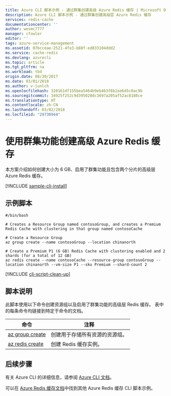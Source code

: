 ```yaml
---
title: Azure CLI 脚本示例 - 通过群集创建高级 Azure Redis 缓存 | Microsoft Docs
description: Azure CLI 脚本示例 - 通过群集创建高级层 Azure Redis 缓存
services: redis-cache
documentationcenter: ''
author: wesmc7777
manager: cfowler
editor: ''
tags: azure-service-management
ms.assetid: 07bcceae-2521-4fe3-b88f-ed833104ddd2
ms.service: cache-redis
ms.devlang: azurecli
ms.topic: article
ms.tgt_pltfrm: na
ms.workload: tbd
origin.date: 08/30/2017
ms.date: 03/01/2018
ms.author: v-junlch
ms.openlocfilehash: 320161df155bea5464b9eb463f6b2ae6d5c0ac9b
ms.sourcegitcommit: 34925f252c9d395020dc3697a205af52ac8188ce
ms.translationtype: HT
ms.contentlocale: zh-CN
ms.lasthandoff: 03/02/2018
ms.locfileid: "29730944"
---
```

# <a name="create-a-premium-azure-redis-cache-with-clustering"></a>使用群集功能创建高级 Azure Redis 缓存

本方案介绍如何创建大小为 6 GB、启用了群集功能且包含两个分片的高级层 Azure Redis 缓存。

[!INCLUDE [sample-cli-install](../../../includes/sample-cli-install.md)]

## <a name="sample-script"></a>示例脚本

```azurecli
#/bin/bash

# Creates a Resource Group named contosoGroup, and creates a Premium Redis Cache with clustering in that group named contosoCache

# Create a Resource Group 
az group create --name contosoGroup --location chinanorth

# Create a Premium P1 (6 GB) Redis Cache with clustering enabled and 2 shards (for a total of 12 GB)
az redis create --name contosoCache --resource-group contosoGroup --location chinanorth --vm-size P1 --sku Premium --shard-count 2
```

[!INCLUDE [cli-script-clean-up](../../../includes/redis-cli-script-clean-up.md)]

## <a name="script-explanation"></a>脚本说明

此脚本使用以下命令创建资源组以及启用了群集功能的高级层 Redis 缓存。 表中的每条命令均链接到特定于命令的文档。

| 命令 | 注释 |
|---|---|
| [az group create](/cli/group#az_group_create) | 创建用于存储所有资源的资源组。 |
| [az redis create](/cli/redis#az_redis_create) | 创建 Redis 缓存实例。 |


## <a name="next-steps"></a>后续步骤

有关 Azure CLI 的详细信息，请参阅 [Azure CLI 文档](/cli/overview)。

可以在 [Azure Redis 缓存文档](../cli-samples.md)中找到其他 Azure Redis 缓存 CLI 脚本示例。

<!--Update_Description: code update-->
